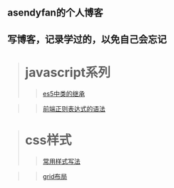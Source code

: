 ## asendyfan的个人博客
## 写博客，记录学过的，以免自己会忘记
> # javascript系列
>> [es5中类的继承](https://github.com/asendyfan/blog/issues/1)

>> [前端正则表达式的语法](https://github.com/asendyfan/blog/issues/2)

> # css样式
>> [常用样式写法](/note/cssNote.md)

>> [grid布局](/note/grid%E5%B8%83%E5%B1%80.md)
